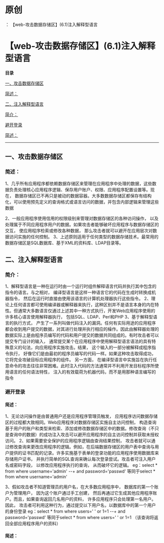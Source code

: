 # 原创
：  【web-攻击数据存储区】(6.1)注入解释型语言

# 【web-攻击数据存储区】(6.1)注入解释型语言

**目录**

[一、攻击数据存储区](#%E6%94%BB%E5%87%BB%E6%95%B0%E6%8D%AE%E5%AD%98%E5%82%A8%E5%8C%BA)

[简述：](#%E7%AE%80%E8%BF%B0%EF%BC%9A)

[二、注入解释型语言](#%E6%B3%A8%E5%85%A5%E8%A7%A3%E9%87%8A%E5%9E%8B%E8%AF%AD%E8%A8%80)

[简介：](#%E7%AE%80%E4%BB%8B%EF%BC%9A)

[避开登录](#%E9%81%BF%E5%BC%80%E7%99%BB%E5%BD%95)

[简述：](#%E7%AE%80%E8%BF%B0%EF%BC%9A)

---


## 一、攻击数据存储区

> 
<h3>简述：</h3>
1、几乎所有应用程序都依赖数据存储区来管理在应用程序中处理的数据，这些数据负责处理核心应用程序逻辑、保存用户账户、权限、应用程序配置设置等。现在， 数据存储区已不再只是被动的数据容器。大多数数据存储区都保存有结构化，可以使用预先定义的查询格式或语言访问的数据，并包含内部逻辑来管理这些数据

2、一般应用程序使用信用的权限级别来管理对数据存储区的各种访问操作， 以及处理属于不同应用程序用户的数据。如果攻击者能够破坏应用程序与数据存储区的交互， 使应用程序检索或修改各种数据， 那么攻击者就可以避开在应用层次对数据访问实施的任何控制。
3、上述原则适用于任何类型的数据存储技术。最常用的数据存储区是SQL数据库、基于XML的资料库、LDAP目录等。


## 二、注入解释型语言

> 
<h3>简介：</h3>
1、解释型语言是一种在运行时由一个运行时组件解释语言代码并执行其中包含的指令的语言。与之相对， 编译型语言是这样一种语言它的代码在生成时转换成机器指令， 然后在运行时直接由使用该语言的计算机处理器执行这些指令。
2、理论上任何语言都可使用编译器或解释器来执行，这种区别并不是语言本身的内在特性。但通常大多数语言仅通过上述其中一种方式执行，开发Web应用程序使用的许多核心语言使用解释器执行， 包括SQL、LDAP、Perl和PHP
3、基于解释型语言的执行方式， 产生了一系列叫做代码注入的漏洞。任何有实际用途的应用程序都会收到用户提交的数据，对其进行处理并执行相应的橾作。因此由解释器处理的数据实际上是由程序员编写的代码和用户提交的数据共同组成的。有时攻击者可以提交专门设计的输入， 通常提交某个在应用程序中使用解释型语言语法的具有特殊意义的句法，向应用程序实施攻击。结果， 这个输入的一部分被解释成程序指令执行， 好像它们是由最初的程序员编写的代码一样。如果这种攻击取得成功， 它将完全攻破目标应用程序的组件。
另一方面， 在编译型语言中实施旨在执行任意命令的攻击往往非常困难。此时注入代码的方法通常并不利用开发目标程序所使用语言的任何语法特性， 注入的有效载荷为机器代码，而不是用那种语言编写的指令


> 
<h3>避开登录</h3>
<h4>简述：</h4>
1、无论访问操作是由普通用户还是应用程序管理员触发， 应用程序访问数据存储区的过程都大致相同。Web应用程序对数据存储区实施自主访问控制， 构造查询基于用户的账户和类型来检索、添加或修改数据存储区中的数据。修改查询（不只是查询中的数据）的成功注入攻击可以避开应用程序的自主访问控制并获取未授权访问。
2、如果需要安全保护的应用程序逻辑由查询结果控制， 攻击者就可以通过修改查询来更改应用程序的逻辑。例如，在后端数据存储区的用户表中查询与用户提供的证书匹配的记录。许多实施基于表单的登录功能的应用程序使用数据库来存储用户证书， 并执行简单的SQL查询来确认每次登录尝试。攻击者可注入用户名或密码字段， 以修改应用程序执行的查询， 从而破坏它的逻辑。
eg：select * from where username='admin' --+ and password='passwd'
等同于select * from where username='admin'

3、假如攻击者不知道管理员的用户名，在大多数应用程序中， 数据库的第一个账户为管理用户， 因为这个账户通过手工创建， 然后再通过它生成其他应用程序账户。而且，如果查询返回几名用户的资料， 许多应用程序只会处理第一名用户。因此， 攻击者可利用这种行为，通过提交以下用户名，以数据库中的第一个用户的身份登录
eg：select * from where users=' ' or 1=1 --+ and password='passwd'
等同于select * from where users=' ' or 1=1
（该查询将返回全部应用程序用户的资料）


#### 简述：
